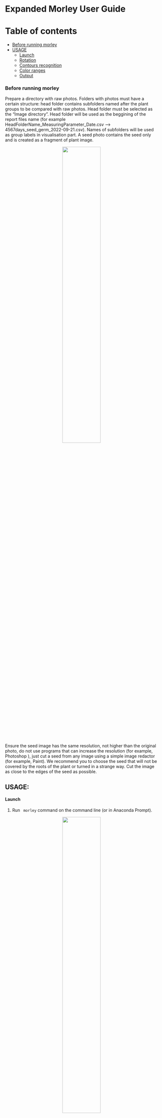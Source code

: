 # Expanded Morley User Guide

Table of contents
=================

<!--ts-->
   * [Before running morley](#Before-running-morley)
   * [USAGE](#USAGE)
      * [Launch](#1.)
      * [Rotation](#Rotation)
      * [Contours recognition](#Contours-recognition)
      * [Color ranges](#Color-ranges)
      * [Output](#Output)

<!--te-->



### Before running morley
Prepare a directory with raw photos. Folders with photos must have a certain structure: head folder contains subfolders named after the plant groups to be 
compared with raw photos. Head folder must be selected as the 
“Image directory”. Head folder will be used as the beggining of the report files name (for example HeadFolderName_MeasuringParameter_Date.csv --> 4567days_seed_germ_2022-09-21.csv). Names of subfolders will be used as group labels in visualisation part. A seed photo contains the seed only and is created as a fragment of plant image.

<p align="center">
<img src="folder_tree_wo_template.png" width=50% height=50%>
</p>

Ensure the seed image has the same resolution,
not higher than the original photo, do not use programs that can increase the resolution (for example, Photoshop ), just cut a seed from any image using 
a simple image redactor (for example, Paint).  We recommend you to choose the seed that will not be covered by the roots of the plant or turned in a strange way.
Cut the image as close to the edges of the seed as possible.


## USAGE:

#### Launch
1. Run ``` morley``` command on the command line (or in Anaconda Prompt). 
<p align="center">
<img src="load button.PNG" width=50% height=50%>
</p>

*For quick start, download the example photos folder from https://github.com/dashabezik/Morley/tree/main/ or select your own photos. To test the program you can run it using bigger photo sets placed here: https://github.com/dashabezik/plants*


2. Select directory with folders containing raw photos. Remember rules from the [notion](#Before-running-morley) above.

3. Select file with seed template.

4. Select output directory.

#### Rotation
5. Rotate images by clicking the “Rotate image” button. Select the angle so that the location of the objects and the sprout-root orientation correspond to these characteristics in the schematic image on the left.

<p align="center">
<img src="rotation.PNG" width=50% height=50%>
</p>



  >**NOTION:** For correct processing, the paper sticker should be the most left contour, the seeds must compile a vertical line in the center, and the leaves and the roots must be on the left and right from that vertical line, respectively. All the original photos should have the same orientation of sprouts and roots.

After setting the rotation angle, all the photos will be properly rotated, including the seed template image.


#### Contours recognition
6. Push "Recognition settings" button to set parameters for plant, root, sprout and seed recognition. Initial parameters, that on average should be suitable for any dataset, are set by default. 

 On this step your goal is to find the values of the parameters to reach covering plants with contours and avoid their merging. Initial values of the parameters are setted, you should just fix them a little bit if it will be needed. See the picture below to understand possible problems*. 

<p align="center">
<img src="bluring_modified.png" width=50% height=50%>
</p>

\* *The parameter values for these pictures are chosen to be extreme. When choosing options, the appearance of the contours will change less contrast. You  can see similar patterns if the contour detection parameters are not suitable for your data. The default parameters that are now in the program are approximate parameters that approximately fit all the photosets we used.*


  >**NOTION:**
  >What are the blurring parameters?
  >
  >‘morph’ is a size of structuring element for morphological transformation, 
  >
  >‘gauss’ is the parameter of gaussian blurring, 
  >
  >‘canny_top’ is the threshold for contours’ identification: any edges with intensity gradient more than ‘canny_top’ are detected as edges* 


Move the trackers to achieve the best recognition of whole plant contour:

<p align="center">
<img src="2.PNG" width=50% height=50%>
</p>

#### Color ranges
7. Color range parameters. In the search we use the HSV color coding. The window displays 6 trackers: lower and upper bounds for each of the 3 encoding components (h, s, v). The result of the selection will be the color range of pixels that correspond to the object that we want to highlight in the picture. The window also shows the binary mask of the photo: white pixels are shown that fall into the selected range, black - pixels that do not fall into the range. Your task at this stage is to choose 2 ranges (for sprouts and for roots) that will successfully display the desired objects.
  
 <p>
   <img src="gl1_p1.jpg" width=30% align="left" />
 </p>
  
For a clearer separation of roots from sprouts, during the search we color the image with a block type: green block for sprouts and pink for roots, so the hue(h - hue ) for roots and sprouts will lie in opposite separated ranges (roots - (125, 165) or wider and seedlings - (20, 55) or wider).

At this stage, the saturation parameter (s - saturation) does not affect anything (so far we have not met such plants or photographs in the course of work), therefore its limits cover the entire range (0.255).

The brightness parameter (v - value, or brightness) selects only light areas to exclude the dark background, so its approximate values range from 100 to 255.

  

 <p> 
  
   <img src="h.png" width=40% />
 </p>
 <p>
   
  <img src="s.png" width=40% />
 </p>
<p>
    <img src="v.png" width=40% />
 </p>


<br clear="left"/>

 <p>
   <img src="hsv.PNG" width=30% align="left" />
 </p>
In the first step, as soon as you get to this tab, the default values for the color components of the roots are displayed. Customize them or leave them as they are and click the "Set roots" button on the right. Next, you need to choose a color range for the sprouts. To do this, move the hue sliders to a range of yellow-green hues (for example, from 0 to 60). At this point, the exact numbers are not so important, because the shades are spaced in a range of hue in non-overlapping areas, so you can easily take a wider range, focusing only on the picture you see.

<br clear="left"/>

<p align="center">
<img src="2tab.png" width=50% height=50%>
</p>

8. The next step of seed segmentation is quite similar to the previous one. Here your goal is to find the color range for the seeds. The window displays the same trackers and a binary mask for an uncolored photo (without any filters). The difference is that you should choose the range for natural seed color. The default parameters are selected for yellow seed (seeds of wheat and peas, that were used are yellow). 
>Hue has only a yellow range (0, 20). The top value is 20 to exclude green pixels of sprouts.
>Saturation scale has a saturated range (100, 255) to exclude white-close unsaturated pixels of roots and sprouts.
>Brightness scale has a light range (100, 255) to exclude a dark background and in some cases you can increase the bottom board to exclude some roots and sprouts areas.

<p align="center">
<img src="3tab.png" width=50% height=50%>
</p>

9. Set paper sticker size in $mm^2$, value =  width (mm) x length (mm), and germination threshold in mm (seedlings with both sprout and root lengths below that threshold will be counted together with non-germinated seeds). For example dataset, use 6241 for paper size in $mm^2$ and germination threshold you prefer. 
germination threshold is a parameter for evaluating germination rate. Plants with sprout and roots lengths below the threshold value (simultaneously) will be considered as non-germinated seeds.

 
10. Press the ‘RUN’ button to start processing. Program has accomplished evaluation when progress bar shows 100% and logging window will notify you when the search is over.

#### Output
11. The output files can be found  in the output directory.  Program generates the following files:

  - the .csv tables with p-values corresponding to all pairwise comparisons between sample groups, the calculated germination efficiency, sprout and root lengths, total plant areas and the summary table with all digital measurements.

 - the figures characterizing distributions of measured plant sizes, bar plots with mean values and standard deviations, and heatmaps visualizing the conclusions on statistical significance of the morphometric changes.
